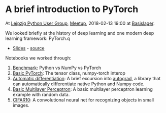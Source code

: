 A brief introduction to PyTorch
===============================

At [Leipzig Python User Group](https://twitter.com/lpyug),
[Meetup](https://www.meetup.com/de-DE/Leipzig-Python-User-Group/), 2018-02-13
19:00 at [Basislager](https://www.basislager.co/).

We looked briefly at the history of deep learning and one modern deep learning framework: PyTorch.q

* [Slides](https://github.com/miku/pytorch-tour/blob/master/Slides.pdf) - [source](https://github.com/miku/pytorch-tour/blob/master/Slides.md)

Notebooks we worked through:

1. [Benchmark](https://github.com/miku/pytorch-tour/blob/master/1%20Benchmarks%20(python%20vs%20numpy).ipynb):
   Python vs NumPy vs PyTorch
2. [Basic
   PyTorch](https://github.com/miku/pytorch-tour/blob/master/2%20Basic%20PyTorch.ipynb):
   The tensor class, numpy-torch interop
3. [Automatic
   differentiation](https://github.com/miku/pytorch-tour/blob/master/3%20Autograd.ipynb):
   A brief excursion into [autograd](https://github.com/HIPS/autograd), a
   library that can automatically differentiate native Python and Numpy code.
4. [Basic Multilayer
   Perceptron](https://github.com/miku/pytorch-tour/blob/master/4%20Basic%20MLP.ipynb): A
   basic multilayer perceptron learning example with random data.
5. [CIFAR10](https://github.com/miku/pytorch-tour/blob/master/5%20CIFAR10.ipynb): A
   convolutional neural net for recognizing objects in small images.
